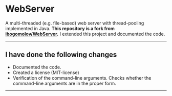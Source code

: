 # WebServer

A multi-threaded (e.g. file-based) web server with thread-pooling implemented in Java. **This repository is a fork from [ibogomolov/WebServer](https://github.com/ibogomolov/WebServer).**  I extended this project and documented the code.  

---

## I have done the following changes  

- Documented the code.  
- Created a license (MIT-license)  
- Verification of the command-line arguments. Checks whether the command-line arguments are in the proper form.  

---
